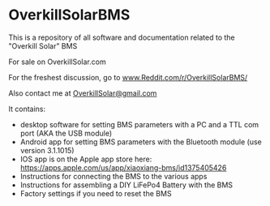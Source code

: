 # OverkillSolarBMS

This is a repository of all software and documentation related to the "Overkill Solar" BMS

For sale on OverkillSolar.com

For the freshest discussion, go to www.Reddit.com/r/OverkillSolarBMS/

Also contact me at OverkillSolar@gmail.com

It contains:

- desktop software for setting BMS parameters with a PC and a TTL com port (AKA the USB module)
- Android app for setting BMS parameters with the Bluetooth module (use version 3.1.1015)
- IOS app is on the Apple app store here: https://apps.apple.com/us/app/xiaoxiang-bms/id1375405426
- Instructions for connecting the BMS to the various apps
- Instructions for assembling a DIY LiFePo4 Battery with the BMS
- Factory settings if you need to reset the BMS
